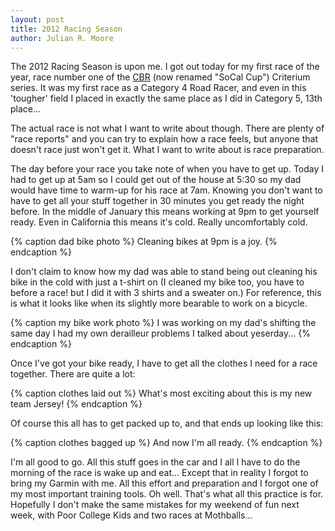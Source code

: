 ```yaml
---
layout: post
title: 2012 Racing Season
author: Julian R. Moore
---
```

The 2012 Racing Season is upon me. I got out today for my first race of the year, race number one of the [CBR](http://www.californiabicycleracing.org/) (now renamed "SoCal Cup") Criterium series. It was my first race as a Category 4 Road Racer, and even in this 'tougher' field I placed in exactly the same place as I did in Category 5, 13th place...

The actual race is not what I want to write about though. There are plenty of "race reports" and you can try to explain how a race feels, but anyone that doesn't race just won't get it. What I want to write about is race preparation.

The day before your race you take note of when you have to get up. Today I had to get up at 5am so I could get out of the house at 5:30 so my dad would have time to warm-up for his race at 7am. Knowing you don't want to have to get all your stuff together in 30 minutes you get ready the night before. In the middle of January this means working at 9pm to get yourself ready. Even in California this means it's cold. Really uncomfortably cold.

{% caption dad bike photo %}
Cleaning bikes at 9pm is a joy.
{% endcaption %}

I don't claim to know how my dad was able to stand being out cleaning his bike in the cold with just a t-shirt on (I cleaned my bike too, you have to before a race! but I did it with 3 shirts and a sweater on.) For reference, this is what it looks like when its slightly more bearable to work on a bicycle.

{% caption my bike work photo %}
I was working on my dad's shifting the same day I had my own derailleur problems I talked about yeserday...
{% endcaption %}

Once I've got your bike ready, I have to get all the clothes I need for a race together. There are quite a lot:

{% caption clothes laid out %}
What's most exciting about this is my new team Jersey!
{% endcaption %}

Of course this all has to get packed up to, and that ends up looking like this:

{% caption clothes bagged up %}
And now I'm all ready.
{% endcaption %}

I'm all good to go. All this stuff goes in the car and I all I have to do the morning of the race is wake up and eat... Except that in reality I forgot to bring my Garmin with me. All this effort and preparation and I forgot one of my most important training tools. Oh well. That's what all this practice is for. Hopefully I don't make the same mistakes for my weekend of fun next week, with Poor College Kids and two races at Mothballs...